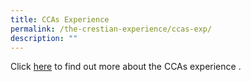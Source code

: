 ```yaml
---
title: CCAs Experience
permalink: /the-crestian-experience/ccas-exp/
description: ""
---
```

Click [here](https://sites.google.com/moe.edu.sg/prcss-ccas/) to find out more about the CCAs experience .
